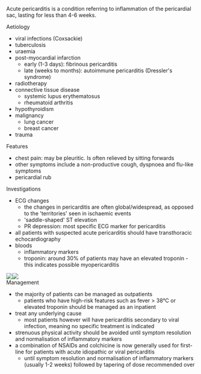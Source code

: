 Acute pericarditis is a condition referring to inflammation of the pericardial sac, lasting for less than 4\-6 weeks.  
  
Aetiology  
* viral infections (Coxsackie)
* tuberculosis
* uraemia
* post\-myocardial infarction
	+ early (1\-3 days): fibrinous pericarditis
	+ late (weeks to months): autoimmune pericarditis (Dressler's syndrome)
* radiotherapy
* connective tissue disease
	+ systemic lupus erythematosus
	+ rheumatoid arthritis
* hypothyroidism
* malignancy
	+ lung cancer
	+ breast cancer
* trauma

  
Features  
* chest pain: may be pleuritic. Is often relieved by sitting forwards
* other symptoms include a non\-productive cough, dyspnoea and flu\-like symptoms
* pericardial rub

  
Investigations  
* ECG changes
	+ the changes in pericarditis are often global/widespread, as opposed to the 'territories' seen in ischaemic events
	+ 'saddle\-shaped' ST elevation
	+ PR depression: most specific ECG marker for pericarditis
* all patients with suspected acute pericarditis should have transthoracic echocardiography
* bloods
	+ inflammatory markers
	+ troponin: around 30% of patients may have an elevated troponin \- this indicates possible myopericarditis

  
[![](https://d32xxyeh8kfs8k.cloudfront.net/images_Passmedicine/ecg062.jpg)](https://d32xxyeh8kfs8k.cloudfront.net/images_Passmedicine/ecg062b.jpg)[![](https://d32xxyeh8kfs8k.cloudfront.net/images_Passmedicine/ecg083.png)](https://d32xxyeh8kfs8k.cloudfront.net/images_Passmedicine/ecg083b.png)  
Management  
* the majority of patients can be managed as outpatients
	+ patients who have high\-risk features such as fever \> 38°C or elevated troponin should be managed as an inpatient
* treat any underlying cause
	+ most patients however will have pericarditis secondary to viral infection, meaning no specific treatment is indicated
* strenuous physical activity should be avoided until symptom resolution and normalisation of inflammatory markers
* a combination of NSAIDs and colchicine is now generally used for first\-line for patients with acute idiopathic or viral pericarditis
	+ until symptom resolution and normalisation of inflammatory markers (usually 1\-2 weeks) followed by tapering of dose recommended over
